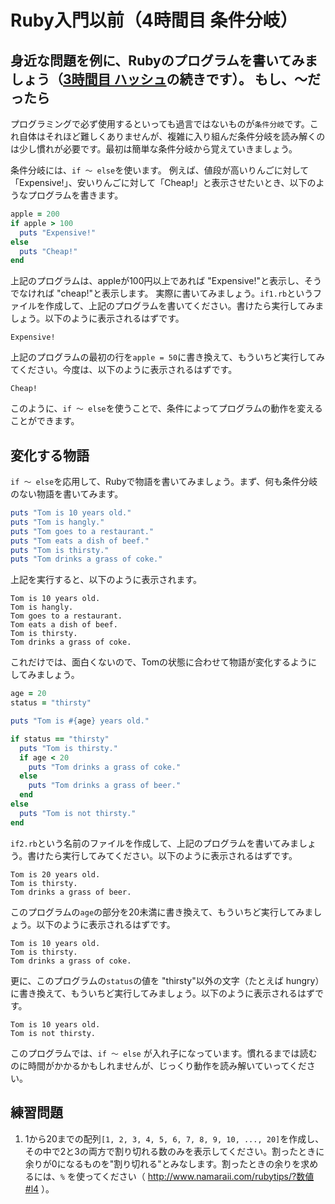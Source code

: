 Ruby入門以前（4時間目 条件分岐）
=
身近な問題を例に、Rubyのプログラムを書いてみましょう（[3時間目 ハッシュ](period03.md)の続きです）。
もし、〜だったら
-
プログラミングで必ず使用するといっても過言ではないものが`条件分岐`です。これ自体はそれほど難しくありませんが、複雑に入り組んだ条件分岐を読み解くのは少し慣れが必要です。最初は簡単な条件分岐から覚えていきましょう。

条件分岐には、`if 〜 else`を使います。
例えば、値段が高いりんごに対して「Expensive!」、安いりんごに対して「Cheap!」と表示させたいとき、以下のようなプログラムを書きます。
```ruby
apple = 200
if apple > 100
  puts "Expensive!"
else
  puts "Cheap!"
end
```
上記のプログラムは、appleが100円以上であれば "Expensive!"と表示し、そうでなければ "cheap!"と表示します。
実際に書いてみましょう。`if1.rb`というファイルを作成して、上記のプログラムを書いてください。書けたら実行してみましょう。以下のように表示されるはずです。
```
Expensive!
```
上記のプログラムの最初の行を`apple = 50`に書き換えて、もういちど実行してみてください。今度は、以下のように表示されるはずです。
```
Cheap!
```
このように、`if 〜 else`を使うことで、条件によってプログラムの動作を変えることができます。


変化する物語
-
`if 〜 else`を応用して、Rubyで物語を書いてみましょう。まず、何も条件分岐のない物語を書いてみます。
```ruby
puts "Tom is 10 years old."
puts "Tom is hangly."
puts "Tom goes to a restaurant."
puts "Tom eats a dish of beef."
puts "Tom is thirsty."
puts "Tom drinks a grass of coke."
```
上記を実行すると、以下のように表示されます。
```
Tom is 10 years old.
Tom is hangly.
Tom goes to a restaurant.
Tom eats a dish of beef.
Tom is thirsty.
Tom drinks a grass of coke.
```
これだけでは、面白くないので、Tomの状態に合わせて物語が変化するようにしてみましょう。
```ruby
age = 20
status = "thirsty"

puts "Tom is #{age} years old."

if status == "thirsty"
  puts "Tom is thirsty."
  if age < 20
    puts "Tom drinks a grass of coke."
  else
    puts "Tom drinks a grass of beer."
  end
else
  puts "Tom is not thirsty."
end
```
`if2.rb`という名前のファイルを作成して、上記のプログラムを書いてみましょう。書けたら実行してみてください。以下のように表示されるはずです。
```
Tom is 20 years old.
Tom is thirsty.
Tom drinks a grass of beer.
```
このプログラムの`age`の部分を20未満に書き換えて、もういちど実行してみましょう。以下のように表示されるはずです。
```
Tom is 10 years old.
Tom is thirsty.
Tom drinks a grass of coke.
```
更に、このプログラムの`status`の値を "thirsty"以外の文字（たとえば hungry）に書き換えて、もういちど実行してみましょう。以下のように表示されるはずです。
```
Tom is 10 years old.
Tom is not thirsty.
```

このプログラムでは、`if 〜 else` が入れ子になっています。慣れるまでは読むのに時間がかかるかもしれませんが、じっくり動作を読み解いていってください。

練習問題
-
1. 1から20までの配列`[1, 2, 3, 4, 5, 6, 7, 8, 9, 10, ..., 20]`を作成し、その中で2と3の両方で割り切れる数のみを表示してください。割ったときに余りが0になるものを"割り切れる"とみなします。割ったときの余りを求めるには、`%` を使ってください（ http://www.namaraii.com/rubytips/?数値#l4 ）。
